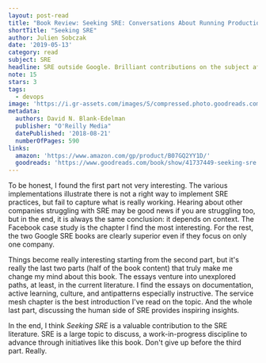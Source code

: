 ```yaml
---
layout: post-read
title: "Book Review: Seeking SRE: Conversations About Running Production Systems at Scale"
shortTitle: "Seeking SRE"
author: Julien Sobczak
date: '2019-05-13'
category: read
subject: SRE
headline: SRE outside Google. Brilliant contributions on the subject after a slow start.
note: 15
stars: 3
tags:
  - devops
image: 'https://i.gr-assets.com/images/S/compressed.photo.goodreads.com/books/1536389636l/41737449._SX318_.jpg'
metadata:
  authors: David N. Blank-Edelman
  publisher: "O'Reilly Media"
  datePublished: '2018-08-21'
  numberOfPages: 590
links:
  amazon: 'https://www.amazon.com/gp/product/B07GQ2YY1D/'
  goodreads: 'https://www.goodreads.com/book/show/41737449-seeking-sre'
---
```


To be honest, I found the first part not very interesting. The various implementations illustrate there is not a right way to implement SRE practices, but fail to capture what is really working. Hearing about other companies struggling with SRE may be good news if you are struggling too, but in the end, it is always the same conclusion: it depends on context. The Facebook case study is the chapter I find the most interesting. For the rest, the two Google SRE books are clearly superior even if they focus on only one company.

Things become really interesting starting from the second part, but it's really the last two parts (half of the book content) that truly make me change my mind about this book. The essays venture into unexplored paths, at least, in the current literature. I find the essays on documentation, active learning, culture, and antipatterns especially instructive. The service mesh chapter is the best introduction I've read on the topic. And the whole last part, discussing the human side of SRE provides inspiring insights.

In the end, I think _Seeking SRE_ is a valuable contribution to the SRE literature. SRE is a large topic to discuss, a work-in-progress discipline to advance through initiatives like this book. Don't give up before the third part. Really.